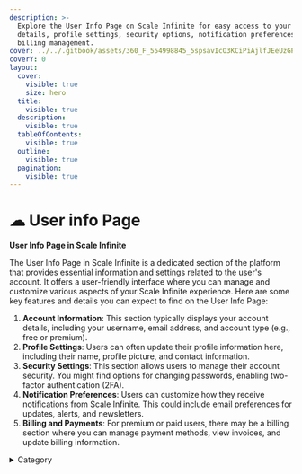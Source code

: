 ```yaml
---
description: >-
  Explore the User Info Page on Scale Infinite for easy access to your account
  details, profile settings, security options, notification preferences, and
  billing management.
cover: ../../.gitbook/assets/360_F_554998845_5spsavIcO3KCiPiAjlfJEeUzGPHy7bC4.jpg
coverY: 0
layout:
  cover:
    visible: true
    size: hero
  title:
    visible: true
  description:
    visible: true
  tableOfContents:
    visible: true
  outline:
    visible: true
  pagination:
    visible: true
---
```


# ☁ User info Page

**User Info Page in Scale Infinite**

The User Info Page in Scale Infinite is a dedicated section of the platform that provides essential information and settings related to the user's account. It offers a user-friendly interface where you can manage and customize various aspects of your Scale Infinite experience. Here are some key features and details you can expect to find on the User Info Page:

1. **Account Information**: This section typically displays your account details, including your username, email address, and account type (e.g., free or premium).
2. **Profile Settings**: Users can often update their profile information here, including their name, profile picture, and contact information.
3. **Security Settings**: This section allows users to manage their account security. You might find options for changing passwords, enabling two-factor authentication (2FA).
4. **Notification Preferences**: Users can customize how they receive notifications from Scale Infinite. This could include email preferences for updates, alerts, and newsletters.
5. **Billing and Payments**: For premium or paid users, there may be a billing section where you can manage payment methods, view invoices, and update billing information.

<details>

<summary>Category</summary>

Kubernetes, cloud computing, DevOps, cloud services, hosting platform, container orchestration, cloud infrastructure, cloud deployment, cloud management, cloud technology, cloud solutions, user info

</details>
